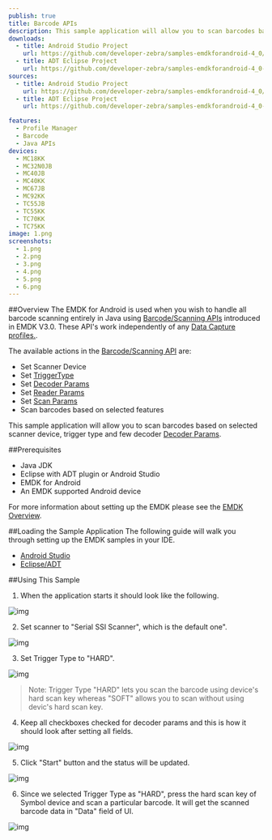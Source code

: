 ```yaml
---
publish: true
title: Barcode APIs
description: This sample application will allow you to scan barcodes based on selected scanner device, trigger type and a few decoder Decoder Params.
downloads:
  - title: Android Studio Project
    url: https://github.com/developer-zebra/samples-emdkforandroid-4_0/archive/BarcodeSample1.zip    
  - title: ADT Eclipse Project
    url: https://github.com/developer-zebra/samples-emdkforandroid-4_0-ADT/archive/BarcodeSample1.zip       
sources:
  - title: Android Studio Project
    url: https://github.com/developer-zebra/samples-emdkforandroid-4_0/tree/BarcodeSample1
  - title: ADT Eclipse Project
    url: https://github.com/developer-zebra/samples-emdkforandroid-4_0-ADT/tree/BarcodeSample1

features: 
  - Profile Manager
  - Barcode
  - Java APIs
devices: 
  - MC18KK
  - MC32N0JB
  - MC40JB
  - MC40KK
  - MC67JB
  - MC92KK
  - TC55JB
  - TC55KK
  - TC70KK
  - TC75KK
image: 1.png
screenshots: 
  - 1.png
  - 2.png
  - 3.png
  - 4.png
  - 5.png
  - 6.png
---
```


##Overview
The EMDK for Android is used when you wish to handle all barcode scanning entirely in Java using [Barcode/Scanning APIs](/emdk-for-android/4-0/api) introduced in EMDK V3.0. These API's work independently of any [Data Capture profiles.](/emdk-for-android/4-0/guide/profiles/profilebarcode).  

The available actions in the [Barcode/Scanning API](/emdk-for-android/4-0/api) are:
  
* Set Scanner Device  
* Set [TriggerType](/emdk-for-android/4-0/api/Scanner)
* Set [Decoder Params](/emdk-for-android/4-0/api/ScannerConfig-DecoderParams)
* Set [Reader Params](/emdk-for-android/4-0/api/ScannerConfig-ReaderParams)
* Set [Scan Params](/emdk-for-android/4-0/api/ScannerConfig-ScanParams)
* Scan barcodes based on selected features   

This sample application will allow you to scan barcodes based on selected scanner device, trigger type and few decoder [Decoder Params](/emdk-for-android/4-0/api/ScannerConfig-DecoderParams).

##Prerequisites
- Java JDK 
- Eclipse with ADT plugin or  Android Studio
- EMDK for Android  
- An EMDK supported Android device

For more information about setting up the EMDK please see the [EMDK Overview](/emdk-for-android/4-0/guide/about).

##Loading the Sample Application
The following guide will walk you through setting up the EMDK samples in your IDE.

* [Android Studio](/emdk-for-android/4-0/guide/emdksamples_androidstudio)
* [Eclipse/ADT](/emdk-for-android/4-0/guide/emdksamples_eclipse)


##Using This Sample
1. When the application starts it should look like the following.
  
  ![img](barcode_1.png)
  
2. Set scanner to "Serial SSI Scanner", which is the default one". 

  ![img](/img/samples/barcode_2.png)

3. Set Trigger Type to "HARD".

  ![img](barcode_3.png)

  > Note: Trigger Type "HARD" lets you scan the barcode using device's hard scan key whereas "SOFT" allows you to scan without using devic's hard scan key.

4. Keep all checkboxes checked for decoder params and this is how it should look after setting all fields.
    
  ![img](barcode_4.png)    

5. Click "Start" button and the status will be updated.

  ![img](/img/samples/barcode_5.png) 
 
6. Since we selected Trigger Type as "HARD", press the hard scan key of Symbol device and scan a particular barcode. It will get the scanned barcode data in "Data" field of UI.
   
  ![img](barcode_6.png)  
  


